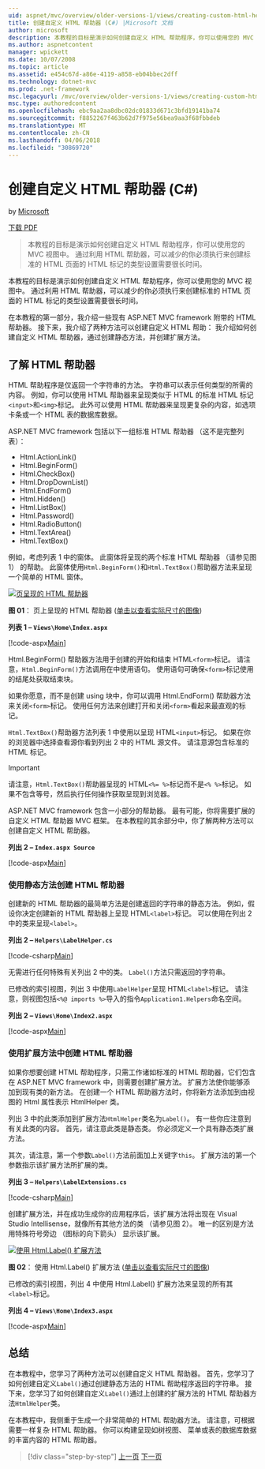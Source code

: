 ```yaml
---
uid: aspnet/mvc/overview/older-versions-1/views/creating-custom-html-helpers-cs
title: 创建自定义 HTML 帮助器 (C#) |Microsoft 文档
author: microsoft
description: 本教程的目标是演示如何创建自定义 HTML 帮助程序，你可以使用您的 MVC 视图中。 通过利用 HTML 帮助程序...
ms.author: aspnetcontent
manager: wpickett
ms.date: 10/07/2008
ms.topic: article
ms.assetid: e454c67d-a86e-4119-a858-eb04bbec2dff
ms.technology: dotnet-mvc
ms.prod: .net-framework
msc.legacyurl: /mvc/overview/older-versions-1/views/creating-custom-html-helpers-cs
msc.type: authoredcontent
ms.openlocfilehash: ebc9aa2aa8dbc02dc01833d671c3bfd19141ba74
ms.sourcegitcommit: f8852267f463b62d7f975e56bea9aa3f68fbbdeb
ms.translationtype: MT
ms.contentlocale: zh-CN
ms.lasthandoff: 04/06/2018
ms.locfileid: "30869720"
---
```

<a name="creating-custom-html-helpers-c"></a>创建自定义 HTML 帮助器 (C#)
====================
by [Microsoft](https://github.com/microsoft)

[下载 PDF](http://download.microsoft.com/download/1/1/f/11f721aa-d749-4ed7-bb89-a681b68894e6/ASPNET_MVC_Tutorial_9_CS.pdf)

> 本教程的目标是演示如何创建自定义 HTML 帮助程序，你可以使用您的 MVC 视图中。 通过利用 HTML 帮助器，可以减少的你必须执行来创建标准的 HTML 页面的 HTML 标记的类型设置需要很长时间。


本教程的目标是演示如何创建自定义 HTML 帮助程序，你可以使用您的 MVC 视图中。 通过利用 HTML 帮助器，可以减少的你必须执行来创建标准的 HTML 页面的 HTML 标记的类型设置需要很长时间。

在本教程的第一部分，我介绍一些现有 ASP.NET MVC framework 附带的 HTML 帮助器。 接下来，我介绍了两种方法可以创建自定义 HTML 帮助： 我介绍如何创建自定义 HTML 帮助器，通过创建静态方法，并创建扩展方法。

## <a name="understanding-html-helpers"></a>了解 HTML 帮助器

HTML 帮助程序是仅返回一个字符串的方法。 字符串可以表示任何类型的所需的内容。 例如，你可以使用 HTML 帮助器来呈现类似于 HTML 的标准 HTML 标记`<input>`和`<img>`标记。 此外可以使用 HTML 帮助器来呈现更复杂的内容，如选项卡条或一个 HTML 表的数据库数据。

ASP.NET MVC framework 包括以下一组标准 HTML 帮助器 （这不是完整列表）：

- Html.ActionLink()
- Html.BeginForm()
- Html.CheckBox()
- Html.DropDownList()
- Html.EndForm()
- Html.Hidden()
- Html.ListBox()
- Html.Password()
- Html.RadioButton()
- Html.TextArea()
- Html.TextBox()

例如，考虑列表 1 中的窗体。 此窗体将呈现的两个标准 HTML 帮助器 （请参见图 1） 的帮助。 此窗体使用`Html.BeginForm()`和`Html.TextBox()`帮助器方法来呈现一个简单的 HTML 窗体。


[![页呈现的 HTML 帮助器](creating-custom-html-helpers-cs/_static/image2.png)](creating-custom-html-helpers-cs/_static/image1.png)

**图 01**： 页上呈现的 HTML 帮助器 ([单击以查看实际尺寸的图像](creating-custom-html-helpers-cs/_static/image3.png))


**列表 1 – `Views\Home\Index.aspx`**

[!code-aspx[Main](creating-custom-html-helpers-cs/samples/sample1.aspx)]

Html.BeginForm() 帮助器方法用于创建的开始和结束 HTML`<form>`标记。 请注意，`Html.BeginForm()`方法调用在中使用语句。 使用语句可确保`<form>`标记使用的结尾处获取结束块。

如果你愿意，而不是创建 using 块中，你可以调用 Html.EndForm() 帮助器方法来关闭`<form>`标记。 使用任何方法来创建打开和关闭`<form>`看起来最直观的标记。

`Html.TextBox()`帮助器方法列表 1 中使用以呈现 HTML`<input>`标记。 如果在你的浏览器中选择查看源你看到列出 2 中的 HTML 源文件。 请注意源包含标准的 HTML 标记。

> [!IMPORTANT]
> 请注意，`Html.TextBox()`帮助器呈现的 HTML`<%= %>`标记而不是`<% %>`标记。 如果不包含等号，然后执行任何操作获取呈现到浏览器。

ASP.NET MVC framework 包含一小部分的帮助器。 最有可能，你将需要扩展的自定义 HTML 帮助器 MVC 框架。 在本教程的其余部分中，你了解两种方法可以创建自定义 HTML 帮助器。

**列出 2 – `Index.aspx Source`**

[!code-aspx[Main](creating-custom-html-helpers-cs/samples/sample2.aspx)]

### <a name="creating-html-helpers-with-static-methods"></a>使用静态方法创建 HTML 帮助器

创建新的 HTML 帮助器的最简单方法是创建返回的字符串的静态方法。 例如，假设你决定创建新的 HTML 帮助器上呈现 HTML`<label>`标记。 可以使用在列出 2 中的类来呈现`<label>`。

**列出 2 – `Helpers\LabelHelper.cs`**

[!code-csharp[Main](creating-custom-html-helpers-cs/samples/sample3.cs)]

无需进行任何特殊有关列出 2 中的类。 `Label()`方法只需返回的字符串。

已修改的索引视图，列出 3 中使用`LabelHelper`呈现 HTML`<label>`标记。 请注意，则视图包括`<%@ imports %>`导入的指令`Application1.Helpers`命名空间。

**列出 2 – `Views\Home\Index2.aspx`**

[!code-aspx[Main](creating-custom-html-helpers-cs/samples/sample4.aspx)]

### <a name="creating-html-helpers-with-extension-methods"></a>使用扩展方法中创建 HTML 帮助器

如果你想要创建 HTML 帮助程序，只需工作诸如标准的 HTML 帮助器，它们包含在 ASP.NET MVC framework 中，则需要创建扩展方法。 扩展方法使你能够添加到现有类的新方法。 在创建一个 HTML 帮助器方法时，你将新方法添加到由视图的 Html 属性表示 HtmlHelper 类。

列出 3 中的此类添加到扩展方法`HtmlHelper`类名为`Label()`。 有一些你应注意到有关此类的内容。 首先，请注意此类是静态类。 你必须定义一个具有静态类扩展方法。

其次，请注意，第一个参数`Label()`方法前面加上关键字`this`。 扩展方法的第一个参数指示该扩展方法所扩展的类。

**列出 3 – `Helpers\LabelExtensions.cs`**

[!code-csharp[Main](creating-custom-html-helpers-cs/samples/sample5.cs)]

创建扩展方法，并在成功生成你的应用程序后，该扩展方法将出现在 Visual Studio Intellisense，就像所有其他方法的类 （请参见图 2）。 唯一的区别是方法用特殊符号旁边 （图标的向下箭头） 显示该扩展。


[![使用 Html.Label() 扩展方法](creating-custom-html-helpers-cs/_static/image5.png)](creating-custom-html-helpers-cs/_static/image4.png)

**图 02**： 使用 Html.Label() 扩展方法 ([单击以查看实际尺寸的图像](creating-custom-html-helpers-cs/_static/image6.png))


已修改的索引视图，列出 4 中使用 Html.Label() 扩展方法来呈现的所有其`<label>`标记。

**列出 4 – `Views\Home\Index3.aspx`**

[!code-aspx[Main](creating-custom-html-helpers-cs/samples/sample6.aspx)]

## <a name="summary"></a>总结

在本教程中，您学习了两种方法可以创建自定义 HTML 帮助器。 首先，您学习了如何创建自定义`Label()`通过创建静态方法的 HTML 帮助程序返回的字符串。 接下来，您学习了如何创建自定义`Label()`通过上创建的扩展方法的 HTML 帮助器方法`HtmlHelper`类。

在本教程中，我侧重于生成一个非常简单的 HTML 帮助器方法。 请注意，可根据需要一样复杂 HTML 帮助器。 你可以构建呈现如树视图、 菜单或表的数据库数据的丰富内容的 HTML 帮助器。

> [!div class="step-by-step"]
> [上一页](asp-net-mvc-views-overview-cs.md)
> [下一页](using-the-tagbuilder-class-to-build-html-helpers-cs.md)
